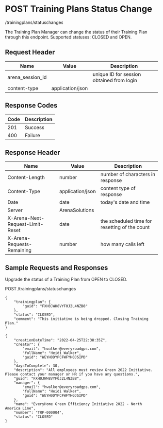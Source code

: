 # POST Training Plans Status Change


/trainingplans/statuschanges

The Training Plan Manager can change the status of   their Training Plan through this endpoint.  Supported statuses: CLOSED and OPEN.

## Request Header

| Name<br> | Value<br> | Description<br> |
|  --- |  --- |  --- | 
| arena_session_id<br> |   | unique ID for session obtained from login<br> |
| content\-type<br> | application/json<br> |   |

## Response Codes

| Code<br> | Description<br> |
|  --- |  --- | 
| 201<br> | Success<br> |
| 400<br> | Failure<br> |

## Response Header

| Name<br> | Value<br> | Description<br> |
|  --- |  --- |  --- | 
| Content\-Length<br> | number<br> | number of characters in response<br> |
| Content\-Type<br> | application/json<br> | content type of response<br> |
| Date<br> | date<br> | today's date and time<br> |
| Server<br> | ArenaSolutions<br> |   |
| X\-Arena\-Next\-Request\-Limit\-Reset<br> | date<br> | the scheduled time for resetting of the count<br> |
| X\-Arena\-Requests\-Remaining<br> | number<br> | how many calls left<br> |

## Sample Requests and Responses
Upgrade the status of a Training Plan from OPEN to CLOSED.



POST /trainingplans/statuschanges



```
{
    "trainingplan": {
        "guid": "FXH0JWH8VYF0J2L4NZB8"
    },
    "status": "CLOSED",
    "comment": "This initiative is being dropped. Closing Training Plan."
}
```


```
{
    "creationDateTime": "2022-04-25T22:38:35Z",
    "creator": {
        "email": "hwalker@everyroadgps.com",
        "fullName": "Heidi Walker",
        "guid": "WEYH0DYPCFWFYH0JSIPD"
    },
    "daysToComplete": 30,
    "description": "All employees must review Green 2022 Initiative. Please contact your manager or HR if you have any questions.",
    "guid": "FXH0JWH8VYF0J2L4NZB8",
    "manager": {
        "email": "hwalker@everyroadgps.com",
        "fullName": "Heidi Walker",
        "guid": "WEYH0DYPCFWFYH0JSIPD"
    },
    "name": "EveryHome Green Efficiency Initiative 2022 - North America Line",
    "number": "TRP-000004",
    "status": "CLOSED"
}
```
